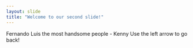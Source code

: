 ```yaml
---
layout: slide
title: "Welcome to our second slide!"
---
```

Fernando Luis the most handsome people - Kenny
Use the left arrow to go back!
